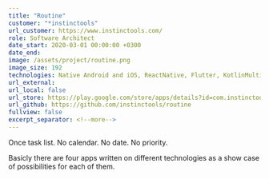 ```yaml
---
title: "Routine"
customer: "*instinctools"
url_customer: https://www.instinctools.com/
role: Software Architect
date_start: 2020-03-01 00:00:00 +0300
date_end:
image: /assets/project/routine.png
image_size: 192
technologies: Native Android and iOS, ReactNative, Flutter, KotlinMultiPlatform
url_external:
url_local: false
url_store: https://play.google.com/store/apps/details?id=com.instinctools.routine
url_github: https://github.com/instinctools/routine
fullview: false
excerpt_separator: <!--more-->
---
```

Once task list. No calendar. No date. No priority.

Basicly there are four apps written on different technologies as a show case of possibilities for each of them.